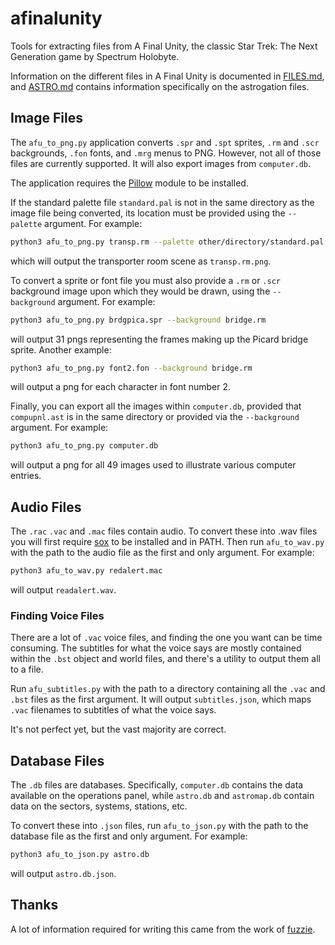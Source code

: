 # afinalunity

Tools for extracting files from A Final Unity, the classic Star Trek: The Next Generation game by Spectrum Holobyte.

Information on the different files in A Final Unity is documented in [FILES.md](FILES.md),
and [ASTRO.md](ASTRO.md) contains information specifically on the astrogation files.

## Image Files

The `afu_to_png.py` application converts `.spr` and `.spt` sprites, `.rm` and `.scr` backgrounds, `.fon` fonts, and `.mrg` menus to PNG.
However, not all of those files are currently supported. It will also export images from `computer.db`.

The application requires the [Pillow](http://python-pillow.github.io) module to be installed.

If the standard palette file `standard.pal` is not in the same directory as the image
file being converted, its location must be provided using the `--palette` argument.
For example:
```sh
python3 afu_to_png.py transp.rm --palette other/directory/standard.pal
```
which will output the transporter room scene as `transp.rm.png`.

To convert a sprite or font file you must also provide a `.rm` or `.scr`
background image upon which they would be drawn, using the `--background` argument.
For example:
```sh
python3 afu_to_png.py brdgpica.spr --background bridge.rm
```
will output 31 pngs representing the frames making up the Picard bridge sprite.
Another example:
```sh
python3 afu_to_png.py font2.fon --background bridge.rm
```
will output a png for each character in font number 2.

Finally, you can export all the images within `computer.db`, provided that `compupnl.ast` is in the same
directory or provided via the `--background` argument. For example:
```sh
python3 afu_to_png.py computer.db
```
will output a png for all 49 images used to illustrate various computer entries.


## Audio Files

The `.rac` `.vac` and `.mac` files contain audio.
To convert these into .wav files you will first require [sox](http://sox.sourceforge.net) to be installed
and in PATH.
Then run `afu_to_wav.py` with the path to the audio file as the first and only argument.
For example:
```sh
python3 afu_to_wav.py redalert.mac
```
will output `readalert.wav`.


### Finding Voice Files

There are a lot of `.vac` voice files, and finding the one you want can be time consuming.
The subtitles for what the voice says are mostly contained within the `.bst` object and world files,
and there's a utility to output them all to a file.

Run `afu_subtitles.py` with the path to a directory containing all the `.vac` and `.bst` files as the first argument.
It will output `subtitles.json`, which maps `.vac` filenames to subtitles of what the voice says.

It's not perfect yet, but the vast majority are correct.


## Database Files

The `.db` files are databases.
Specifically, `computer.db` contains the data available on the operations panel,
while `astro.db` and `astromap.db` contain data on the sectors, systems, stations, etc.

To convert these into `.json` files, run `afu_to_json.py` with the path to the database file as the first and only argument.
For example:
```sh
python3 afu_to_json.py astro.db
```
will output `astro.db.json`.


## Thanks

A lot of information required for writing this came from
the work of [fuzzie](https://github.com/fuzzie/unity).
